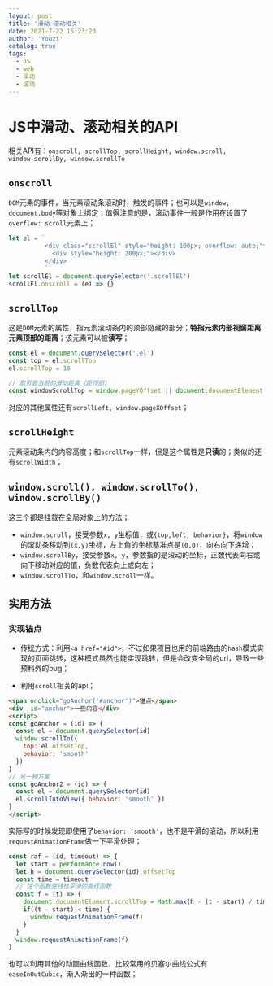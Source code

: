 ```yaml
---
layout: post
title: '滑动-滚动相关'
date: 2021-7-22 15:23:20
author: 'Youzi'
catalog: true
tags:
  - JS
  - web
  - 滑动
  - 滚动
---
```


# JS中滑动、滚动相关的API

相关API有：`onscroll, scrollTop, scrollHeight, window.scroll, window.scrollBy, window.scrollTo`

## `onscroll`

`DOM`元素的事件，当元素滚动条滚动时，触发的事件；也可以是`window, document.body`等对象上绑定；值得注意的是，滚动事件一般是作用在设置了`overflow: scroll`元素上；

```js
let el = `
          <div class="scrollEl" style="height: 100px; overflow: auto;">
            <div style="height: 200px;"></div>
          </div>
          `
let scrollEl = document.querySelector('.scrollEl')
scrollEl.onscroll = (e) => {}
```

## `scrollTop`

这是`DOM`元素的属性，指元素滚动条内的顶部隐藏的部分；**特指元素内部视窗距离元素顶部的距离**；该元素可以被**读写**；

```js
const el = document.querySelector('.el')
const top = el.scrollTop
el.scrollTop = 10

// 取页面当前的滑动距离（距顶部）
const windowScrollTop = window.pageYOffset || document.documentElement.scrollTop || document.body.scrollTop || 0
```

对应的其他属性还有`scrollLeft, window.pageXOffset`；

## `scrollHeight`

元素滚动条内的内容高度；和`scrollTop`一样，但是这个属性是**只读**的；类似的还有`scrollWidth`；

## `window.scroll(), window.scrollTo(), window.scrollBy()`

这三个都是挂载在全局对象上的方法；

- `window.scroll`，接受参数`x, y`坐标值，或`{top,left, behavior}`，将`window`的滚动条移动到`(x,y)`坐标，左上角的坐标基准点是`(0,0)`，向右向下递增；
- `window.scrollBy`，接受参数`x, y`，参数指的是滚动的坐标，正数代表向右或向下移动对应的值，负数代表向上或向左；
- `window.scrollTo`，和`window.scroll`一样。

## 实用方法

### 实现锚点

- 传统方式：利用`<a href="#id">`，不过如果项目也用的前端路由的`hash`模式实现的页面跳转，这种模式虽然也能实现跳转，但是会改变全局的url，导致一些预料外的bug；

- 利用`scroll`相关的api；

```html
<span onclick="goAnchor('#anchor')">锚点</span>
<div  id="anchor">一些内容</div>
<script>
const goAnchor = (id) => {
  const el = document.querySelector(id)
  window.scrollTo({
    top: el.offsetTop,
    behavior: 'smooth'
  })
}
// 另一种方案
const goAnchor2 = (id) => {
  const el = document.querySelector(id)
  el.scrollIntoView({ behavior: 'smooth' })
}
</script>
```

实际写的时候发现即使用了`behavior: 'smooth'`，也不是平滑的滚动，所以利用`requestAnimationFrame`做一下平滑处理；

```js
const raf = (id, timeout) => {
  let start = performance.now()
  let h = document.querySelector(id).offsetTop
  const time = timeout
  // 这个函数是线性平滑的曲线函数
  const f = (t) => {
    document.documentElement.scrollTop = Math.max(h - (t - start) / time * h, 0)
    if((t - start) < time) {
      window.requestAnimationFrame(f)
    }
  }
  window.requestAnimationFrame(f)
}
```

也可以利用其他的动画曲线函数，比较常用的贝塞尔曲线公式有`easeInOutCubic`，渐入渐出的一种函数；
